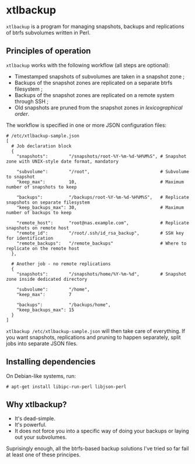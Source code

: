 # xtlbackup

`xtlbackup` is a program for managing snapshots, backups and replications of btrfs subvolumes written in Perl.

## Principles of operation

`xtlbackup` works with the following workflow (all steps are optional):
* Timestamped snapshots of subvolumes are taken in a snapshot zone ;
* Backups of the snapshot zones are replicated on a separate btrfs filesystem ;
* Backups of the snapshot zones are replicated on a remote system through SSH ;
* Old snapshots are pruned from the snapshot zones _in lexicographical order_.

The workflow is specified in one or more JSON configuration files:

```
# /etc/xtlbackup-sample.json
[
  # Job declaration block
  {
    "snapshots":        "/snapshots/root-%Y-%m-%d-%H%M%S", # Snapshot zone with UNIX-style date format, mandatory

    "subvolume":        "/root",                           # Subvolume to snapshot
    "keep_max":         10,                                # Maximum number of snapshots to keep

    "backups":          "/backups/root-%Y-%m-%d-%H%M%S",   # Replicate snapshots on separate filesystem
    "keep_backups_max": 30,                                # Maximum number of backups to keep

    "remote_host":      "root@nas.example.com",            # Replicate snapshots on remote host
    "remote_id":        "/root/.ssh/id_rsa_backup",        # SSH key for identification
    "remote_backups":   "/remote_backups"                  # Where to replicate on the remote host
  },

  # Another job - no remote replications
  {
    "snapshots":        "/snapshots/home/%Y-%m-%d",        # Snapshot zone inside dedicated directory

    "subvolume":        "/home",
    "keep_max":         7

    "backups":          "/backups/home",
    "keep_backups_max": 15
  }
]
```

`xtlbackup /etc/xtlbackup-sample.json` will then take care of everything. If you want snapshots, replications and pruning to happen separately, split jobs into separate JSON files.

## Installing dependencies

On Debian-like systems, run:

`# apt-get install libipc-run-perl libjson-perl`

## Why xtlbackup?

* It's dead-simple.
* It's powerful.
* It does not force you into a specific way of doing your backups or laying out your subvolumes.

Suprisingly enough, all the btrfs-based backup solutions I've tried so far fail at least one of these principes.
